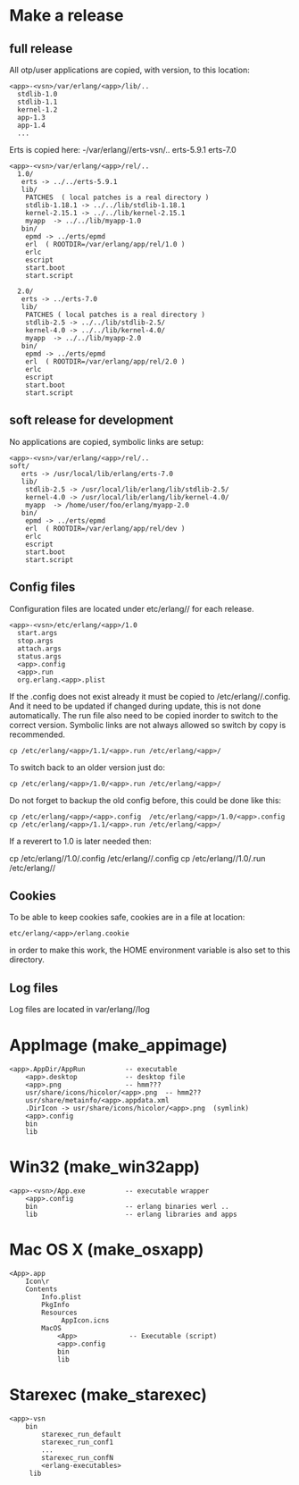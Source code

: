 
# Make a release

## full release

All otp/user applications are copied, with version, to this location:

    <app>-<vsn>/var/erlang/<app>/lib/..
	  stdlib-1.0
	  stdlib-1.1
	  kernel-1.2
	  app-1.3
	  app-1.4 
	  ...

Erts is copied here:
    <app>-<vsn>/var/erlang/<app>/erts-vsn/..
	  erts-5.9.1
	  erts-7.0

    <app>-<vsn>/var/erlang/<app>/rel/..
	  1.0/
	   erts -> ../../erts-5.9.1
	   lib/
		PATCHES  ( local patches is a real directory )
		stdlib-1.18.1 -> ../../lib/stdlib-1.18.1
		kernel-2.15.1 -> ../../lib/kernel-2.15.1
		myapp  -> ../../lib/myapp-1.0
	   bin/
		epmd -> ../erts/epmd
		erl  ( ROOTDIR=/var/erlang/app/rel/1.0 )
		erlc
		escript
		start.boot
		start.script
		
	  2.0/
	   erts -> ../erts-7.0
	   lib/
		PATCHES ( local patches is a real directory )
		stdlib-2.5 -> ../../lib/stdlib-2.5/
		kernel-4.0 -> ../../lib/kernel-4.0/
		myapp  -> ../../lib/myapp-2.0
	   bin/
		epmd -> ../erts/epmd
		erl  ( ROOTDIR=/var/erlang/app/rel/2.0 )
		erlc
		escript
		start.boot
		start.script

## soft release for development

No applications are copied, symbolic links are setup:

    <app>-<vsn>/var/erlang/<app>/rel/..
	soft/
	   erts -> /usr/local/lib/erlang/erts-7.0
	   lib/
		stdlib-2.5 -> /usr/local/lib/erlang/lib/stdlib-2.5/
		kernel-4.0 -> /usr/local/lib/erlang/lib/kernel-4.0/
		myapp  -> /home/user/foo/erlang/myapp-2.0
	   bin/
		epmd -> ../erts/epmd
		erl  ( ROOTDIR=/var/erlang/app/rel/dev )
		erlc
		escript
		start.boot
		start.script

## Config files

Configuration files are located under etc/erlang/<app>/<rel> for each
release.

    <app>-<vsn>/etc/erlang/<app>/1.0
      start.args
      stop.args
      attach.args
      status.args
	  <app>.config
	  <app>.run
	  org.erlang.<app>.plist

If the <app>.config does not exist already it must be copied to
/etc/erlang/<app>/<app>.config. And it need to be updated if changed
during update, this is not done automatically.
The run file also need to be copied inorder to switch to the correct
version. Symbolic links are not always allowed so switch by copy is
recommended.

    cp /etc/erlang/<app>/1.1/<app>.run /etc/erlang/<app>/

To switch back to an older version just do:

    cp /etc/erlang/<app>/1.0/<app>.run /etc/erlang/<app>/

Do not forget to backup the old config before, this could be done
like this:

    cp /etc/erlang/<app>/<app>.config  /etc/erlang/<app>/1.0/<app>.config
    cp /etc/erlang/<app>/1.1/<app>.run /etc/erlang/<app>/

If a reverert to 1.0 is later needed then:

   cp /etc/erlang/<app>/1.0/<app>.config /etc/erlang/<app>/<app>.config
   cp /etc/erlang/<app>/1.0/<app>.run /etc/erlang/<app>/

## Cookies

To be able to keep cookies safe, cookies are in a file at location:

    etc/erlang/<app>/erlang.cookie

in order to make this work, the HOME environment variable is also set to
this directory.

## Log files

Log files are located in var/erlang/<app>/log

# AppImage (make_appimage)

	<app>.AppDir/AppRun          -- executable
	    <app>.desktop            -- desktop file
        <app>.png                -- hmm???
        usr/share/icons/hicolor/<app>.png  -- hmm2??
        usr/share/metainfo/<app>.appdata.xml
        .DirIcon -> usr/share/icons/hicolor/<app>.png  (symlink)
		<app>.config
		bin
		lib

# Win32 (make_win32app)

	<app>-<vsn>/App.exe          -- executable wrapper
		<app>.config	
        bin                      --	erlang binaries werl ..
		lib                      -- erlang libraries and apps

# Mac OS X (make_osxapp)

    <App>.app
        Icon\r
	    Contents
		    Info.plist
			PkgInfo
			Resources
		         AppIcon.icns
            MacOS
				<App>             -- Executable (script)
				<app>.config
				bin
				lib

# Starexec (make_starexec)

    <app>-vsn
	    bin
		    starexec_run_default
		    starexec_run_conf1
			...
		    starexec_run_confN
			<erlang-executables>
		 lib
